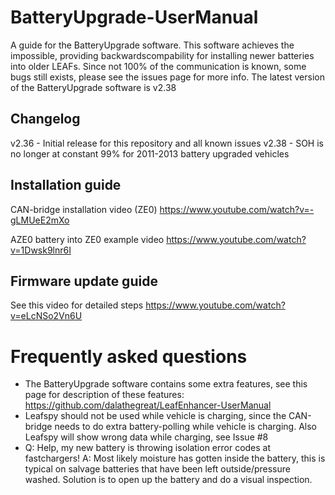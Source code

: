 # BatteryUpgrade-UserManual
A guide for the BatteryUpgrade software. This software achieves the impossible, providing backwardscompability for installing newer batteries into older LEAFs. Since not 100% of the communication is known, some bugs still exists, please see the issues page for more info. The latest version of the BatteryUpgrade software is v2.38

## Changelog
v2.36 - Initial release for this repository and all known issues
v2.38 - SOH is no longer at constant 99% for 2011-2013 battery upgraded vehicles

## Installation guide
CAN-bridge installation video (ZE0) https://www.youtube.com/watch?v=-gLMUeE2mXo

AZE0 battery into ZE0 example video https://www.youtube.com/watch?v=1Dwsk9lnr6I

## Firmware update guide
See this video for detailed steps https://www.youtube.com/watch?v=eLcNSo2Vn6U

# Frequently asked questions
 - The BatteryUpgrade software contains some extra features, see this page for description of these features: https://github.com/dalathegreat/LeafEnhancer-UserManual
 - Leafspy should not be used while vehicle is charging, since the CAN-bridge needs to do extra battery-polling while vehicle is charging. Also Leafspy will show wrong data while charging, see Issue #8
 - Q: Help, my new battery is throwing isolation error codes at fastchargers! A: Most likely moisture has gotten inside the battery, this is typical on salvage batteries that have been left outside/pressure washed. Solution is to open up the battery and do a visual inspection.
